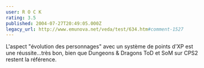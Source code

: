 ```yaml
---
user: R O C K
rating: 3.5
published: 2004-07-27T20:49:05.000Z
legacy_url: http://www.emunova.net/veda/test/634.htm#comment-1527
---
```

L'aspect "évolution des personnages" avec un système de points d'XP est une réussite...très bon, bien que Dungeons & Dragons ToD et SoM sur CPS2 restent la référence.